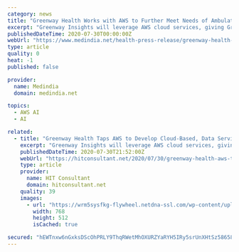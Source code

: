 ```yaml
---
category: news
title: "Greenway Health Works with AWS to Further Meet Needs of Ambulatory Care Providers in a Post-COVID Healthcare Environment"
excerpt: "Greenway Insights will leverage AWS cloud services, giving Greenway engineering teams direct access to a robust set of data analytics and machine learning capabilities, such as Amazon SageMaker and Amazon Comprehend Medical, that will enable product ..."
publishedDateTime: 2020-07-30T00:00:00Z
webUrl: "https://www.medindia.net/health-press-release/greenway-health-works-with-aws-to-further-meet-needs-of-ambulatory-care-providers-in-a-post-covid-healthcare-environment--479970-1.htm"
type: article
quality: 0
heat: -1
published: false

provider:
  name: Medindia
  domain: medindia.net

topics:
  - AWS AI
  - AI

related:
  - title: "Greenway Health Taps AWS to Develop Cloud-Based, Data Services Platform"
    excerpt: "Greenway Insights will leverage AWS cloud services, giving Greenway engineering teams direct access to a robust set of data analytics and machine learning capabilities, such as Amazon SageMaker ..."
    publishedDateTime: 2020-07-30T21:52:00Z
    webUrl: "https://hitconsultant.net/2020/07/30/greenway-health-aws-to-develop-cloud-based-data-services-platform/"
    type: article
    provider:
      name: HIT Consultant
      domain: hitconsultant.net
    quality: 39
    images:
      - url: "https://wrm5sysfkg-flywheel.netdna-ssl.com/wp-content/uploads/2019/11/AWS-Data-Exchange-Deloitte.jpg"
        width: 768
        height: 512
        isCached: true

secured: "hEWTnxw6nGxksDScOhPRLY9ThqRWetMhOXURZYaRYH5IRy5srUnXHtSz58658z8fM3goFC2+dnoUCTKUa05WAbOnn4hRZxjoNbR3ua+EcoqSfTVMoPwHkBbRqaB/zHbwoIahUOH5pFdSFNq1pE63JZRG9qrSpGgKmO0r7wYeZH/t1kVAeJWO0nXxFgbHbrICjQc4DnaEtAe31a/45gtEXBJfae19Nx4Bjz12Cs9CoOku38bTTxwYZR9V0zxjztv4wcxw6FA8FRcjq6pR+kkERhRWMI/ueK9x6CJLKC5osc7WxWfryyOBtqRBjhde0rB1J/JIX1ft/e0ml1ZSXm4SHw==;CkcII1GllUcB9xvShrpneg=="
---
```


